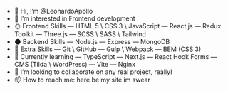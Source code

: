 - 👋 Hi, I’m @LeonardoApollo
- 👀 I’m interested in Frontend development
- 🌞 Frontend Skills
  — HTML 5 \ CSS 3 \ JavaScript
  — React.js 
  — Redux Toolkit
  — Three.js
  — SCSS \ SASS \ Tailwind
- 🌑 Backend Skills
    — Node.js
    — Express
    — MongoDB
- 📜 Extra Skills
    — Git \ GitHub
    — Gulp \ Webpack
    — BEM (CSS 3)
- 🍒 Currently learning
    — TypeScript
    — Next.js
    — React Hook Forms
    — CMS (Tilda \ WordPress)
    — Vite
    — Nginx
- 💞️ I’m looking to collaborate on any real project, really!
- 📫 How to reach me: here be my site im swear

<!---
LeonardoApollo/LeonardoApollo is a ✨ special ✨ repository because its `README.md` (this file) appears on your GitHub profile.
You can click the Preview link to take a look at your changes.
--->
